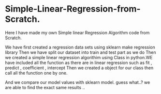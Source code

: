 # Simple-Linear-Regression-from-Scratch.
Here I have made my own Simple linear Regression Algorithm code from Scratch.

We have first created a regression data sets using sklearn make regression library
Then we have split our dataset into train and test part as we do 
Then we created a simple linear regression algorithim using Class in python.WE have included all the function as there are in linear regression 
  such as fit , predict , coefficient , intercept
Then we created a object for our class then call all the function one by one.

And we compare our model values with sklearn model. guess what..? we are able to find the exact same results ..

